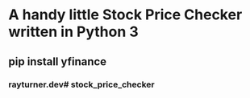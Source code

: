 # A handy little Stock Price Checker written in Python 3
## pip install yfinance

### rayturner.dev# stock_price_checker
